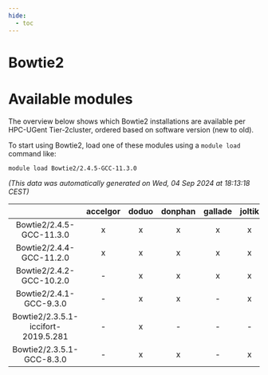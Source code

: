 ```yaml
---
hide:
  - toc
---
```


Bowtie2
=======

# Available modules


The overview below shows which Bowtie2 installations are available per HPC-UGent Tier-2cluster, ordered based on software version (new to old).

To start using Bowtie2, load one of these modules using a `module load` command like:

```shell
module load Bowtie2/2.4.5-GCC-11.3.0
```

*(This data was automatically generated on Wed, 04 Sep 2024 at 18:13:18 CEST)*  

| |accelgor|doduo|donphan|gallade|joltik|shinx|skitty|
| :---: | :---: | :---: | :---: | :---: | :---: | :---: | :---: |
|Bowtie2/2.4.5-GCC-11.3.0|x|x|x|x|x|-|x|
|Bowtie2/2.4.4-GCC-11.2.0|x|x|x|x|x|-|x|
|Bowtie2/2.4.2-GCC-10.2.0|-|x|x|x|x|-|x|
|Bowtie2/2.4.1-GCC-9.3.0|-|x|x|-|x|-|x|
|Bowtie2/2.3.5.1-iccifort-2019.5.281|-|x|-|-|-|-|-|
|Bowtie2/2.3.5.1-GCC-8.3.0|-|x|x|-|x|-|x|
